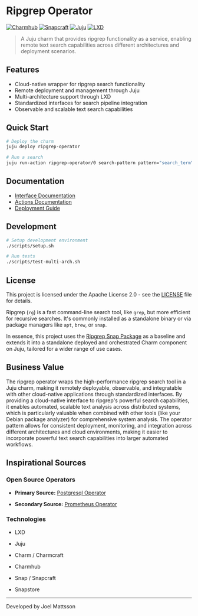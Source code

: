 # Ripgrep Operator

[![Charmhub](https://charmhub.io/static/images/badges/charmhub.svg)](https://charmhub.io)
[![Snapcraft](https://snapcraft.io/static/images/badges/en/snap-store-black.svg)](https://snapcraft.io)
[![Juju](https://assets.ubuntu.com/v1/a559ca5b-juju_grey.svg)](https://juju.is/)
[![LXD](https://linuxcontainers.org/static/img/containers.png)](https://linuxcontainers.org/lxd)

> A Juju charm that provides ripgrep functionality as a service, enabling remote text search capabilities across different architectures and deployment scenarios.

## Features

- Cloud-native wrapper for ripgrep search functionality
- Remote deployment and management through Juju
- Multi-architecture support through LXD
- Standardized interfaces for search pipeline integration
- Observable and scalable text search capabilities

## Quick Start

```bash
# Deploy the charm
juju deploy ripgrep-operator

# Run a search
juju run-action ripgrep-operator/0 search-pattern pattern="search_term"
```

## Documentation

- [Interface Documentation](docs/interfaces.md)
- [Actions Documentation](docs/actions.md)
- [Deployment Guide](docs/deployment.md)

## Development

```bash
# Setup development environment
./scripts/setup.sh

# Run tests
./scripts/test-multi-arch.sh
```

## License

This project is licensed under the Apache License 2.0 - see the [LICENSE](LICENSE) file for details.

Ripgrep (`rg`) is a fast command-line search tool, like `grep`, but more efficient for recursive searches. It's commonly installed as a standalone binary or via package managers like `apt`, `brew`, or `snap`.

In essence, this project uses the [Ripgrep Snap Package](https://snapcraft.io/ripgrep) as a baseline and extends it into a standalone deployed and orchestrated Charm component on Juju, tailored for a wider range of use cases.



## Business Value

The ripgrep operator wraps the high-performance ripgrep search tool in a Juju charm, making it remotely deployable, observable, and integratable with other cloud-native applications through standardized interfaces. By providing a cloud-native interface to ripgrep's powerful search capabilities, it enables automated, scalable text analysis across distributed systems, which is particularly valuable when combined with other tools (like your Debian package analyzer) for comprehensive system analysis. The operator pattern allows for consistent deployment, monitoring, and integration across different architectures and cloud environments, making it easier to incorporate powerful text search capabilities into larger automated workflows.



## Inspirational Sources


### Open Source Operators

- **Primary Source:** [Postgresql Operator](https://github.com/canonical/postgresql-operator/tree/main?tab=security-ov-file) 

- **Secondary Source:** [Prometheus Operator](https://github.com/canonical/prometheus-k8s-operator/tree/main)


### Technologies


- LXD

- Juju

- Charm / Charmcraft
- Charmhub

- Snap / Snapcraft
- Snapstore




---

Developed by Joel Mattsson
